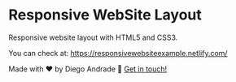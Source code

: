 # Responsive WebSite Layout
Responsive website layout with HTML5 and CSS3.

You can check at: 
https://responsivewebsiteexample.netlify.com/

Made with ♥ by Diego Andrade :wave: [Get in touch!](https://www.linkedin.com/in/diego-rodrigo-de-andrade-98a0271a0/)
